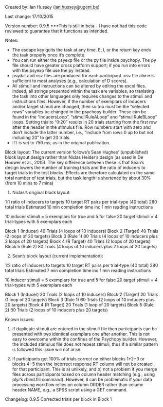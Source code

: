 Created by:
Ian Hussey (ian.hussey@ugent.be)

Last change:
17/10/2015

Version number:
0.9.5
***This is still in beta - I have not had this code reviewed to guarantee that it functions as intended.


Notes:
- The escape key quits the task at any time. E, I, or the return key ends the task properly once it’s complete.
- You can run either the psyexp file or the py file inside psychopy. The py file should have greater cross platform support; if you run into errors with the psyexp file use the py instead.
- psydat and csv files are produced for each participant. csv file alone is sufficient to most analyses (e.g., calculation of D scores).
- All stimuli and instructions can be altered by editing the excel files. Indeed, all strings presented within the task are variables, so tranlating the task into other languages only requires changes to the stimuli and instructions files. However, if the number of exemplars of inducers and/or target stimuli are changed, then so too must be the “selected rows” variables be changed in the psychopy builder. These can be found in the “inducersLoop”, “stimuliRuleALoop” and  “stimuliRuleBLoop” loops. Setting this to “0:20” results in 20 trials starting from the first row after the header in the stimulus file. Row numbers start with zero and don’t include the latter number, i.e., “include from rows 0 up to but not including 20” to get 20 trials.
- ITI is set to 750 ms, as in the original publication.


Block layout:
The current version follows’s Sean Hughes’ (unpublished) block layout design rather than Niclas Heider’s design (as used in De Houwer et al., 2015). The key difference between these is that Sean’s design lowers the number of training trials and the ratio of inducers to target trials in the test blocks. Effects are therefore calculated on the same total number of test trials, but the task length is shortened by about 30% (from 10 mins to 7 mins)

1. Niclas’s original block layout:

1:1 ratio of inducers to targets
10 target RT pairs per trial-type (40 total)
280 total trials
Estimated 10 min completion time inc 1 min reading instructions

10 inducer stimuli = 5 exemplars for true and 5 for false
20 target stimuli = 4 trial-types with 5 exemplars each 

Block 1 (Inducer) 40 Trials (4 loops of 10 inducers)
Block 2 (Target) 40 Trials (2 loops of 20 targets)
Block 3 (Rule 1) 80 Trials (4 loops of 10 inducers plus 2 loops of 20 targets)
Block 4 (R Target) 40 Trials (2 loops of 20 targets)
Block 5 (Rule 2) 80 Trials (4 loops of 10 inducers plus 2 loops of 20 targets)

2. Sean’s block layout (current implementation):

1:2 ratio of inducers to targets
10 target RT pairs per trial-type (40 total)
280 total trials
Estimated 7 min completion time inc 1 min reading instructions

10 inducer stimuli = 5 exemplars for true and 5 for false
20 target stimuli = 4 trial-types with 5 exemplars each 

Block 1 (Inducer) 20 Trials (2 loops of 10 inducers)
Block 2 (Target) 20 Trials (1 loop of 20 targets)
Block 3 (Rule 1) 60 Trials (2 loops of 10 inducers plus 20 targets)
Block 4 (R Target) 20 Trials (1 loop of 20 targets)
Block 5 (Rule 2) 60 Trials (2 loops of 10 inducers plus 20 targets)


Known issues:
1. If duplicate stimuli are entered in the stimuli file then participants can be presented with two identical exemplars one after another. This is not easy to overcome within the confines of the Psychopy builder. However, the included stimulus file does not repeat stimuli, thus if a similar pattern is followed this issue will not arise.

2. If participants get 100% of trials correct on either blocks 1+2+3 or blocks 4+5 then the incorrect response RT column will not be created for that participant. This is a) unlikely, and b) not a problem if you merge files across participants based on column header matching (e.g., using plyr’s rbind.fill command). However, it can be problematic if your data processing workflow relies on column ORDER rather than column header NAME, e.g., a SPSS script using a GET command.

Changelog:
0.9.5 Corrected trials per block in Block 1